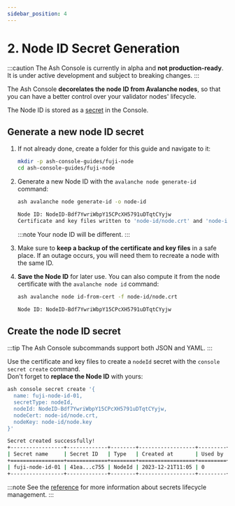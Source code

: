 ```yaml
---
sidebar_position: 4
---
```


# 2. Node ID Secret Generation

:::caution
The Ash Console is currently in alpha and **not production-ready**. It is under active development and subject to breaking changes.
:::

The Ash Console **decorelates the node ID from Avalanche nodes**, so that you can have a better control over your validator nodes' lifecycle.

The Node ID is stored as a [secret](/docs/console/glossary#secret) in the Console.

## Generate a new node ID secret

1. If not already done, create a folder for this guide and navigate to it:

   ```bash
   mkdir -p ash-console-guides/fuji-node
   cd ash-console-guides/fuji-node
   ```

2. Generate a new Node ID with the `avalanche node generate-id` command:

   ```bash title="Command"
   ash avalanche node generate-id -o node-id
   ```

   ```bash title="Output"
   Node ID: NodeID-Bdf7YwriWbpY15CPcXH5791uDTqtCYyjw
   Certificate and key files written to 'node-id/node.crt' and 'node-id/node.key'
   ```

   :::note
   Your node ID will be different.
   :::

3. Make sure to **keep a backup of the certificate and key files** in a safe place. If an outage occurs, you will need them to recreate a node with the same ID.
4. **Save the Node ID** for later use. You can also compute it from the node certificate with the `avalanche node id` command:

   ```bash title="Command"
   ash avalanche node id-from-cert -f node-id/node.crt
   ```

   ```bash title="Output"
   Node ID: NodeID-Bdf7YwriWbpY15CPcXH5791uDTqtCYyjw
   ```

## Create the node ID secret

:::tip
The Ash Console subcommands support both JSON and YAML.
:::

Use the certificate and key files to create a `nodeId` secret with the `console secret create` command.  
Don't forget to **replace the Node ID** with yours:

```bash title="Command"
ash console secret create '{
  name: fuji-node-id-01,
  secretType: nodeId,
  nodeId: NodeID-Bdf7YwriWbpY15CPcXH5791uDTqtCYyjw,
  nodeCert: node-id/node.crt,
  nodeKey: node-id/node.key
}'
```

```bash title="Output"
Secret created successfully!
+-----------------+-------------+--------+------------------+---------+
| Secret name     | Secret ID   | Type   | Created at       | Used by |
+=================+=============+========+==================+=========+
| fuji-node-id-01 | 41ea...c755 | NodeId | 2023-12-21T11:05 | 0       |
+-----------------+-------------+--------+------------------+---------+
```

:::note
See the [reference](/docs/console/reference/secret-management) for more information about secrets lifecycle management.
:::

